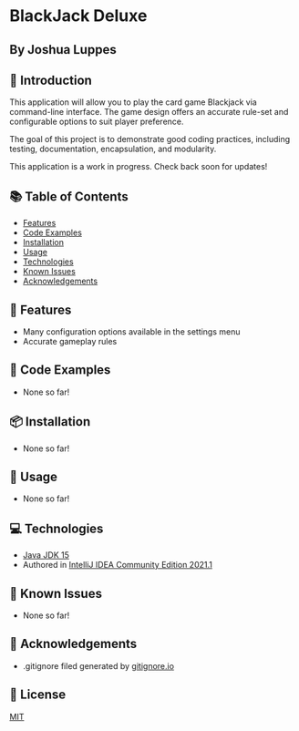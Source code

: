# BlackJack Deluxe
## By Joshua Luppes

## 👋 Introduction
This application will allow you to play the card game Blackjack via command-line interface. The game design offers an
accurate rule-set and configurable options to suit player preference.

The goal of this project is to demonstrate good coding practices, including testing, documentation, encapsulation, and 
modularity.

This application is a work in progress. Check back soon for updates!

## 📚 Table of Contents
- [Features](#-features)
- [Code Examples](#-code-examples)
- [Installation](#-installation)
- [Usage](#-usage)
- [Technologies](#-technologies)
- [Known Issues](#-known-issues)
- [Acknowledgements](#-acknowledgements)

## 🌟 Features
- Many configuration options available in the settings menu
- Accurate gameplay rules

## 🎁 Code Examples
- None so far!

## 📦 Installation
- None so far!

## 🚀 Usage
- None so far!

## 💻 Technologies
- [Java JDK 15](https://www.oracle.com/java/technologies/javase/jdk15-archive-downloads.html)
- Authored in [IntelliJ IDEA Community Edition 2021.1](https://www.jetbrains.com/idea/)

## 🦺 Known Issues
- None so far!

## 🙏 Acknowledgements
- .gitignore filed generated by [gitignore.io](https://www.toptal.com/developers/gitignore)

## 📑 License
[MIT](https://choosealicense.com/licenses/mit/)
